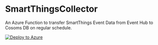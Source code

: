 # SmartThingsCollector

An Azure Function to transfer SmartThings Event Data from Event Hub to Cosoms DB on regular schedule.

[![Deploy to Azure](https://azuredeploy.net/deploybutton.svg)](https://azuredeploy.net/)